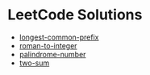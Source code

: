 # LeetCode Solutions

- [longest-common-prefix](longest-common-prefix/longest_common_prefix.go)
- [roman-to-integer](roman-to-integer/roman_to_integer.go)
- [palindrome-number](palindrome-number/palindrome_number.go)
- [two-sum](two-sum/two_sum.go)
